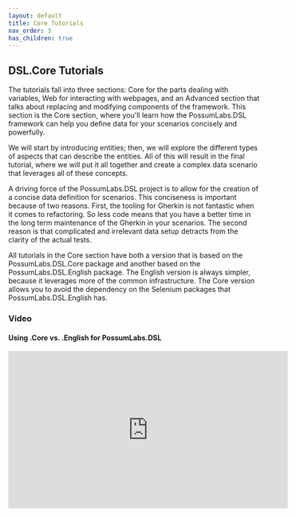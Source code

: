 ```yaml
---
layout: default
title: Core Tutorials
nav_order: 3
has_children: true
---
```


## DSL.Core Tutorials

The tutorials fall into three sections: Core for the parts dealing with variables, Web for interacting with webpages, and an Advanced section that talks about replacing and modifying components of the framework. This section is the Core section, where you'll learn how the PossumLabs.DSL framework can help you define data for your scenarios concisely and powerfully. 

We will start by introducing entities; then, we will explore the different types of aspects that can describe the entities. All of this will result in the final tutorial, where we will put it all together and create a complex data scenario that leverages all of these concepts. 

A driving force of the PossumLabs.DSL project is to allow for the creation of a concise data definition for scenarios. This conciseness is important because of two reasons. First, the tooling for Gherkin is not fantastic when it comes to refactoring. So less code means that you have a better time in the long term maintenance of the Gherkin in your scenarios. The second reason is that complicated and irrelevant data setup detracts from the clarity of the actual tests. 

All tutorials in the Core section have both a version that is based on the PossumLabs.DSL.Core package and another based on the PossumLabs.DSL.English package. The English version is always simpler, because it leverages more of the common infrastructure. The Core version allows you to avoid the dependency on the Selenium packages that PossumLabs.DSL.English has.

### Video

#### Using .Core vs. .English for PossumLabs.DSL

<iframe width="560" height="315" src="https://www.youtube.com/embed/Nu5BkWbZk6Q" frameborder="0" allow="accelerometer; autoplay; encrypted-media; gyroscope; picture-in-picture" allowfullscreen></iframe>
